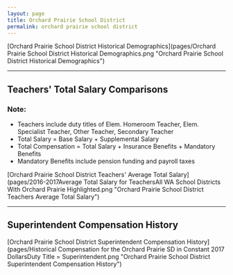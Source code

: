 ```yaml
---
layout: page
title: Orchard Prairie School District
permalink: orchard prairie school district
---
```



[Orchard Prairie School District Historical Demographics](pages/Orchard Prairie School District Historical Demographics.png "Orchard Prairie School District Historical Demographics")

___

## Teachers' Total Salary Comparisons
### Note:
- Teachers include duty titles of Elem. Homeroom Teacher, Elem. Specialist Teacher, Other Teacher, Secondary Teacher
- Total Salary = Base Salary + Supplemental Salary
- Total Compensation = Total Salary + Insurance Benefits + Mandatory Benefits
- Mandatory Benefits include pension funding and payroll taxes

[Orchard Prairie School District Teachers' Average Total Salary](pages/2016-2017Average Total Salary for TeachersAll WA School Districts With Orchard Prairie Highlighted.png "Orchard Prairie School District Teachers Average Total Salary")


___

## Superintendent Compensation History

[Orchard Prairie School District Superintendent Compensation History](pages/Historical Compensation for the Orchard Prairie SD in Constant 2017 DollarsDuty Title = Superintendent.png "Orchard Prairie School District Superintendent Compensation History")

